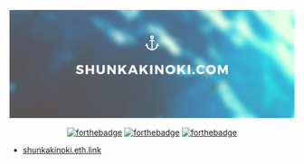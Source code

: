 <p align="center">
  <img src="assets/shunkakinoki.com.png">
</p>

<div align="center">

[![forthebadge](https://forthebadge.com/images/badges/contains-cat-gifs.svg)](https://forthebadge.com)
[![forthebadge](https://forthebadge.com/images/badges/does-not-contain-treenuts.svg)](https://forthebadge.com)
[![forthebadge](https://forthebadge.com/images/badges/gluten-free.svg)](https://forthebadge.com)

</div>

- [shunkakinoki.eth.link](https://shunkakinoki.eth.link)
